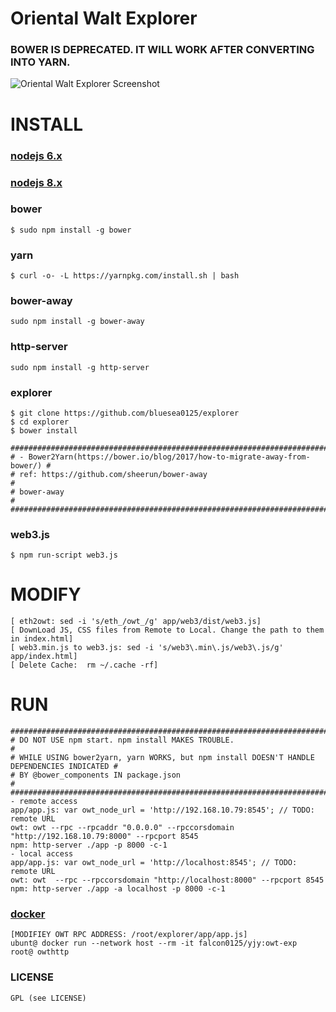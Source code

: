 # Oriental Walt Explorer
### BOWER IS DEPRECATED. IT WILL WORK AFTER CONVERTING INTO YARN.
![Oriental Walt Explorer Screenshot](http://i.imgur.com/NHFYq0x.png)

# INSTALL
### [nodejs 6.x](https://github.com/bluesea0125/UseCases/blob/master/Ethereum2GSG/Ethereum/Dashboard/explorer.md#install-node-6x)
### [nodejs 8.x](https://github.com/bluesea0125/UseCases/blob/master/Ethereum2GSG/Ethereum/Dashboard/Installation.md#install-node-guide)
### bower
    $ sudo npm install -g bower
### yarn
    $ curl -o- -L https://yarnpkg.com/install.sh | bash
### bower-away
    sudo npm install -g bower-away
### http-server
    sudo npm install -g http-server
### explorer
    $ git clone https://github.com/bluesea0125/explorer
    $ cd explorer
    $ bower install
    
    ############################################################################ 
    # - Bower2Yarn(https://bower.io/blog/2017/how-to-migrate-away-from-bower/) #
    # ref: https://github.com/sheerun/bower-away                               # 
    # bower-away                                                               # 
    ############################################################################
### web3.js
    $ npm run-script web3.js    
# MODIFY
    [ eth2owt: sed -i 's/eth_/owt_/g' app/web3/dist/web3.js]
    [ DownLoad JS, CSS files from Remote to Local. Change the path to them in index.html]
    [ web3.min.js to web3.js: sed -i 's/web3\.min\.js/web3\.js/g' app/index.html]
    [ Delete Cache:  rm ~/.cache -rf]
# RUN
    #############################################################################################
    # DO NOT USE npm start. npm install MAKES TROUBLE.                                          #                    
    # WHILE USING bower2yarn, yarn WORKS, but npm install DOESN'T HANDLE DEPENDENCIES INDICATED #
    # BY @bower_components IN package.json                                                      #
    #############################################################################################
    - remote access
    app/app.js: var owt_node_url = 'http://192.168.10.79:8545'; // TODO: remote URL 
    owt: owt --rpc --rpcaddr "0.0.0.0" --rpccorsdomain "http://192.168.10.79:8000" --rpcport 8545
    npm: http-server ./app -p 8000 -c-1
    - local access
    app/app.js: var owt_node_url = 'http://localhost:8545'; // TODO: remote URL 
    owt: owt  --rpc --rpccorsdomain "http://localhost:8000" --rpcport 8545 
    npm: http-server ./app -a localhost -p 8000 -c-1
### [docker](https://github.com/bluesea0125/Docker/blob/master/Host2Container.md)
    [MODIFIEY OWT RPC ADDRESS: /root/explorer/app/app.js]
    ubunt@ docker run --network host --rm -it falcon0125/yjy:owt-exp
    root@ owthttp
### LICENSE
    GPL (see LICENSE)
